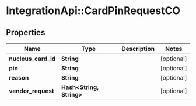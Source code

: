 # IntegrationApi::CardPinRequestCO

## Properties
Name | Type | Description | Notes
------------ | ------------- | ------------- | -------------
**nucleus_card_id** | **String** |  | [optional] 
**pin** | **String** |  | [optional] 
**reason** | **String** |  | [optional] 
**vendor_request** | **Hash&lt;String, String&gt;** |  | [optional] 


